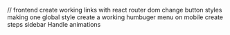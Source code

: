 // frontend
create working links with react router dom
change button styles making one global style
create a working humbuger menu on mobile
create steps sidebar
Handle animations
